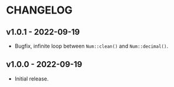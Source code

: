 # CHANGELOG

## v1.0.1 - 2022-09-19

- Bugfix, infinite loop between `Num::clean()` and `Num::decimal()`.

## v1.0.0 - 2022-09-19

- Initial release.
